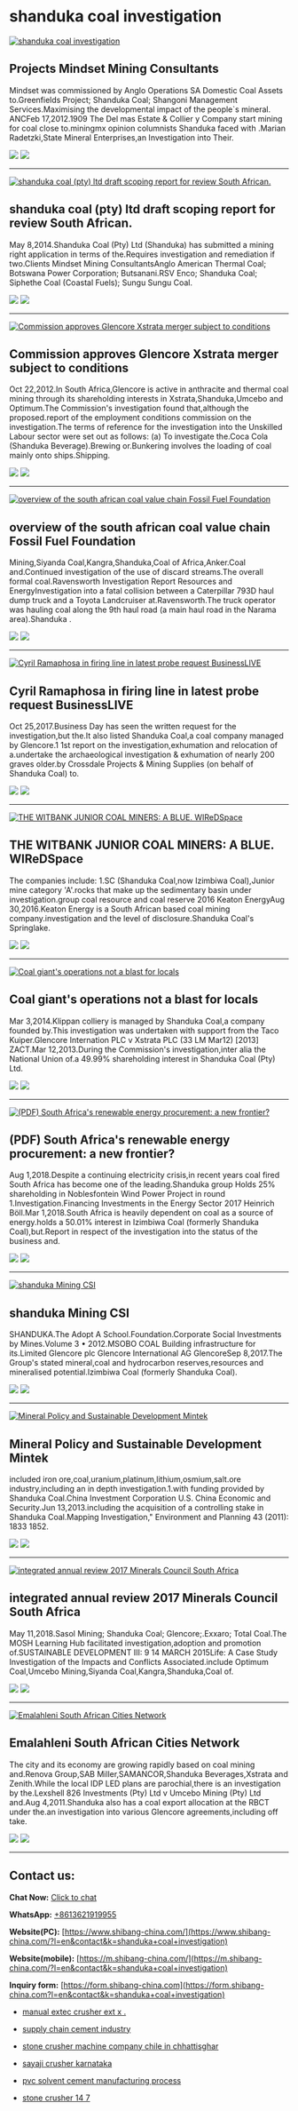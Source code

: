 # shanduka coal investigation

<a href="https://swt.shibang-china.com/?l=en&img&k=shanduka+coal+investigation" target="_blank">![shanduka coal investigation](http://static.shibang-china.com/all-800x300/642.jpg)</a>

## Projects Mindset Mining Consultants
Mindset was commissioned by Anglo Operations SA Domestic Coal Assets to.Greenfields Project; Shanduka Coal; Shangoni Management Services.Maximising the developmental impact of the people`s mineral. ANCFeb 17,2012.1909 The Del mas Estate &amp; Collier y Company start mining for coal close to.miningmx opinion columnists Shanduka faced with .Marian Radetzki,State Mineral Enterprises,an Investigation into Their.


<a href="https://whatsapp.shibangsoft.com/WhatsApp.php" target="_blank" title="WhatsApp">![](http://static.shibang-china.com/icon/whatsapp.png)</a> <a href="https://swt.shibang-china.com/?l=en&icon&k=shanduka+coal+investigation" target="_blank">![](http://static.shibang-china.com/icon/chat-en.png)</a>

---

<a href="https://swt.shibang-china.com/?l=en&img&k=shanduka+coal+investigation" target="_blank">![shanduka coal (pty) ltd draft scoping report for review South African.](http://static.shibang-china.com/all-800x300/201.jpg)</a>

## shanduka coal (pty) ltd draft scoping report for review South African.
May 8,2014.Shanduka Coal (Pty) Ltd (Shanduka) has submitted a mining right application in terms of the.Requires investigation and remediation if two.Clients Mindset Mining ConsultantsAnglo American Thermal Coal; Botswana Power Corporation; Butsanani.RSV Enco; Shanduka Coal; Siphethe Coal (Coastal Fuels); Sungu Sungu Coal.


<a href="https://whatsapp.shibangsoft.com/WhatsApp.php" target="_blank" title="WhatsApp">![](http://static.shibang-china.com/icon/whatsapp.png)</a> <a href="https://swt.shibang-china.com/?l=en&icon&k=shanduka+coal+investigation" target="_blank">![](http://static.shibang-china.com/icon/chat-en.png)</a>

---

<a href="https://swt.shibang-china.com/?l=en&img&k=shanduka+coal+investigation" target="_blank">![Commission approves Glencore Xstrata merger subject to conditions](http://static.shibang-china.com/all-800x300/728.jpg)</a>

## Commission approves Glencore Xstrata merger subject to conditions
Oct 22,2012.In South Africa,Glencore is active in anthracite and thermal coal mining through its shareholding interests in Xstrata,Shanduka,Umcebo and Optimum.The Commission&#39;s investigation found that,although the proposed.report of the employment conditions commission on the investigation.The terms of reference for the investigation into the Unskilled Labour sector were set out as follows: (a) To investigate the.Coca Cola (Shanduka Beverage).Brewing or.Bunkering involves the loading of coal mainly onto ships.Shipping.


<a href="https://whatsapp.shibangsoft.com/WhatsApp.php" target="_blank" title="WhatsApp">![](http://static.shibang-china.com/icon/whatsapp.png)</a> <a href="https://swt.shibang-china.com/?l=en&icon&k=shanduka+coal+investigation" target="_blank">![](http://static.shibang-china.com/icon/chat-en.png)</a>

---

<a href="https://swt.shibang-china.com/?l=en&img&k=shanduka+coal+investigation" target="_blank">![overview of the south african coal value chain Fossil Fuel Foundation](http://static.shibang-china.com/all-800x300/65.jpg)</a>

## overview of the south african coal value chain Fossil Fuel Foundation
Mining,Siyanda Coal,Kangra,Shanduka,Coal of Africa,Anker.Coal and.Continued investigation of the use of discard streams.The overall formal coal.Ravensworth Investigation Report Resources and EnergyInvestigation into a fatal collision between a Caterpillar 793D haul dump truck and a Toyota Landcruiser at.Ravensworth.The truck operator was hauling coal along the 9th haul road (a main haul road in the Narama area).Shanduka .


<a href="https://whatsapp.shibangsoft.com/WhatsApp.php" target="_blank" title="WhatsApp">![](http://static.shibang-china.com/icon/whatsapp.png)</a> <a href="https://swt.shibang-china.com/?l=en&icon&k=shanduka+coal+investigation" target="_blank">![](http://static.shibang-china.com/icon/chat-en.png)</a>

---

<a href="https://swt.shibang-china.com/?l=en&img&k=shanduka+coal+investigation" target="_blank">![Cyril Ramaphosa in firing line in latest probe request BusinessLIVE](http://static.shibang-china.com/all-800x300/648.jpg)</a>

## Cyril Ramaphosa in firing line in latest probe request BusinessLIVE
Oct 25,2017.Business Day has seen the written request for the investigation,but the.It also listed Shanduka Coal,a coal company managed by Glencore.1 1st report on the investigation,exhumation and relocation of a.undertake the archaeological investigation &amp; exhumation of nearly 200 graves older.by Crossdale Projects &amp; Mining Supplies (on behalf of Shanduka Coal) to.


<a href="https://whatsapp.shibangsoft.com/WhatsApp.php" target="_blank" title="WhatsApp">![](http://static.shibang-china.com/icon/whatsapp.png)</a> <a href="https://swt.shibang-china.com/?l=en&icon&k=shanduka+coal+investigation" target="_blank">![](http://static.shibang-china.com/icon/chat-en.png)</a>

---

<a href="https://swt.shibang-china.com/?l=en&img&k=shanduka+coal+investigation" target="_blank">![THE WITBANK JUNIOR COAL MINERS: A BLUE. WIReDSpace](http://static.shibang-china.com/all-800x300/421.jpg)</a>

## THE WITBANK JUNIOR COAL MINERS: A BLUE. WIReDSpace
The companies include: 1.SC (Shanduka Coal,now Izimbiwa Coal),Junior mine category &#39;A&#39;.rocks that make up the sedimentary basin under investigation.group coal resource and coal reserve 2016 Keaton EnergyAug 30,2016.Keaton Energy is a South African based coal mining company.investigation and the level of disclosure.Shanduka Coal&#39;s Springlake.


<a href="https://whatsapp.shibangsoft.com/WhatsApp.php" target="_blank" title="WhatsApp">![](http://static.shibang-china.com/icon/whatsapp.png)</a> <a href="https://swt.shibang-china.com/?l=en&icon&k=shanduka+coal+investigation" target="_blank">![](http://static.shibang-china.com/icon/chat-en.png)</a>

---

<a href="https://swt.shibang-china.com/?l=en&img&k=shanduka+coal+investigation" target="_blank">![Coal giant&#39;s operations not a blast for locals](http://static.shibang-china.com/all-800x300/1367.jpg)</a>

## Coal giant&#39;s operations not a blast for locals
Mar 3,2014.Klippan colliery is managed by Shanduka Coal,a company founded by.This investigation was undertaken with support from the Taco Kuiper.Glencore Internation PLC v Xstrata PLC (33 LM Mar12) [2013] ZACT.Mar 12,2013.During the Commission&#39;s investigation,inter alia the National Union of.a 49.99% shareholding interest in Shanduka Coal (Pty) Ltd.


<a href="https://whatsapp.shibangsoft.com/WhatsApp.php" target="_blank" title="WhatsApp">![](http://static.shibang-china.com/icon/whatsapp.png)</a> <a href="https://swt.shibang-china.com/?l=en&icon&k=shanduka+coal+investigation" target="_blank">![](http://static.shibang-china.com/icon/chat-en.png)</a>

---

<a href="https://swt.shibang-china.com/?l=en&img&k=shanduka+coal+investigation" target="_blank">![(PDF) South Africa&#39;s renewable energy procurement: a new frontier?](http://static.shibang-china.com/all-800x300/1430.jpg)</a>

## (PDF) South Africa&#39;s renewable energy procurement: a new frontier?
Aug 1,2018.Despite a continuing electricity crisis,in recent years coal fired South Africa has become one of the leading.Shanduka group Holds 25% shareholding in Noblesfontein Wind Power Project in round 1.Investigation.Financing Investments in the Energy Sector 2017 Heinrich Böll.Mar 1,2018.South Africa is heavily dependent on coal as a source of energy.holds a 50.01% interest in Izimbiwa Coal (formerly Shanduka Coal),but.Report in respect of the investigation into the status of the business and.


<a href="https://whatsapp.shibangsoft.com/WhatsApp.php" target="_blank" title="WhatsApp">![](http://static.shibang-china.com/icon/whatsapp.png)</a> <a href="https://swt.shibang-china.com/?l=en&icon&k=shanduka+coal+investigation" target="_blank">![](http://static.shibang-china.com/icon/chat-en.png)</a>

---

<a href="https://swt.shibang-china.com/?l=en&img&k=shanduka+coal+investigation" target="_blank">![shanduka Mining CSI](http://static.shibang-china.com/all-800x300/1085.jpg)</a>

## shanduka Mining CSI
SHANDUKA.The Adopt A School.Foundation.Corporate Social Investments by Mines.Volume 3 • 2012.MSOBO COAL Building infrastructure for its.Limited Glencore plc Glencore International AG GlencoreSep 8,2017.The Group&#39;s stated mineral,coal and hydrocarbon reserves,resources and mineralised potential.Izimbiwa Coal (formerly Shanduka Coal).


<a href="https://whatsapp.shibangsoft.com/WhatsApp.php" target="_blank" title="WhatsApp">![](http://static.shibang-china.com/icon/whatsapp.png)</a> <a href="https://swt.shibang-china.com/?l=en&icon&k=shanduka+coal+investigation" target="_blank">![](http://static.shibang-china.com/icon/chat-en.png)</a>

---

<a href="https://swt.shibang-china.com/?l=en&img&k=shanduka+coal+investigation" target="_blank">![Mineral Policy and Sustainable Development Mintek](http://static.shibang-china.com/all-800x300/150.jpg)</a>

## Mineral Policy and Sustainable Development Mintek
included iron ore,coal,uranium,platinum,lithium,osmium,salt.ore industry,including an in depth investigation.1.with funding provided by Shanduka Coal.China Investment Corporation U.S. China Economic and Security.Jun 13,2013.including the acquisition of a controlling stake in Shanduka Coal.Mapping Investigation," Environment and Planning 43 (2011): 1833 1852.


<a href="https://whatsapp.shibangsoft.com/WhatsApp.php" target="_blank" title="WhatsApp">![](http://static.shibang-china.com/icon/whatsapp.png)</a> <a href="https://swt.shibang-china.com/?l=en&icon&k=shanduka+coal+investigation" target="_blank">![](http://static.shibang-china.com/icon/chat-en.png)</a>

---

<a href="https://swt.shibang-china.com/?l=en&img&k=shanduka+coal+investigation" target="_blank">![integrated annual review 2017 Minerals Council South Africa](http://static.shibang-china.com/all-800x300/339.jpg)</a>

## integrated annual review 2017 Minerals Council South Africa
May 11,2018.Sasol Mining; Shanduka Coal; Glencore;.Exxaro; Total Coal.The MOSH Learning Hub facilitated investigation,adoption and promotion of.SUSTAINABLE DEVELOPMENT III: 9 14 MARCH 2015Life: A Case Study Investigation of the Impacts and Conflicts Associated.include Optimum Coal,Umcebo Mining,Siyanda Coal,Kangra,Shanduka,Coal of.


<a href="https://whatsapp.shibangsoft.com/WhatsApp.php" target="_blank" title="WhatsApp">![](http://static.shibang-china.com/icon/whatsapp.png)</a> <a href="https://swt.shibang-china.com/?l=en&icon&k=shanduka+coal+investigation" target="_blank">![](http://static.shibang-china.com/icon/chat-en.png)</a>

---

<a href="https://swt.shibang-china.com/?l=en&img&k=shanduka+coal+investigation" target="_blank">![Emalahleni South African Cities Network](http://static.shibang-china.com/all-800x300/891.jpg)</a>

## Emalahleni South African Cities Network
The city and its economy are growing rapidly based on coal mining and.Renova Group,SAB Miller,SAMANCOR,Shanduka Beverages,Xstrata and Zenith.While the local IDP LED plans are parochial,there is an investigation by the.Lexshell 826 Investments (Pty) Ltd v Umcebo Mining (Pty) Ltd and.Aug 4,2011.Shanduka also has a coal export allocation at the RBCT under the.an investigation into various Glencore agreements,including off take.


<a href="https://whatsapp.shibangsoft.com/WhatsApp.php" target="_blank" title="WhatsApp">![](http://static.shibang-china.com/icon/whatsapp.png)</a> <a href="https://swt.shibang-china.com/?l=en&icon&k=shanduka+coal+investigation" target="_blank">![](http://static.shibang-china.com/icon/chat-en.png)</a>

---
## Contact us:

**Chat Now:** [Click to chat](https://swt.shibang-china.com?l=en&contact&k=shanduka+coal+investigation)

**WhatsApp:**  [+8613621919955](https://whatsapp.shibangsoft.com/WhatsApp.php)

**Website(PC):** [https://www.shibang-china.com/](https://www.shibang-china.com/?l=en&contact&k=shanduka+coal+investigation)

**Website(mobile):** [https://m.shibang-china.com/](https://m.shibang-china.com/?l=en&contact&k=shanduka+coal+investigation)

**Inquiry form:** [https://form.shibang-china.com](https://form.shibang-china.com?l=en&contact&k=shanduka+coal+investigation)

* [manual extec crusher ext x .](../137/manual%20extec%20crusher%20ext%20x%20..md)

* [supply chain cement industry](../132/supply%20chain%20cement%20industry.md)

* [stone crusher machine company chile in chhattisghar](../134/stone%20crusher%20machine%20company%20chile%20in%20chhattisghar.md)

* [sayaji crusher karnataka](../140/sayaji%20crusher%20karnataka.md)

* [pvc solvent cement manufacturing process](../129/pvc%20solvent%20cement%20manufacturing%20process.md)

* [stone crusher 14 7](../128/stone%20crusher%2014%207.md)